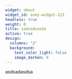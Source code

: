 ```yaml
---
widget: about
widget_id: asmy-widget-123
headless: true
weight: 0
title: sadsadsasda
active: true
design:
  columns: "2"
  background:
    text_color_light: false
    image_darken: 0
---
```

asdsadasdsa